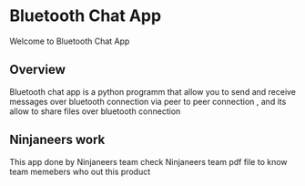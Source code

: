 # Bluetooth Chat App
Welcome to Bluetooth Chat App

## Overview
Bluetooth chat app is a python programm that allow you to send and receive messages over bluetooth connection via peer to peer connection , and its allow to share files over bluetooth connection

## Ninjaneers work
This app done by Ninjaneers team check Ninjaneers team pdf file to know team memebers who out this product 
